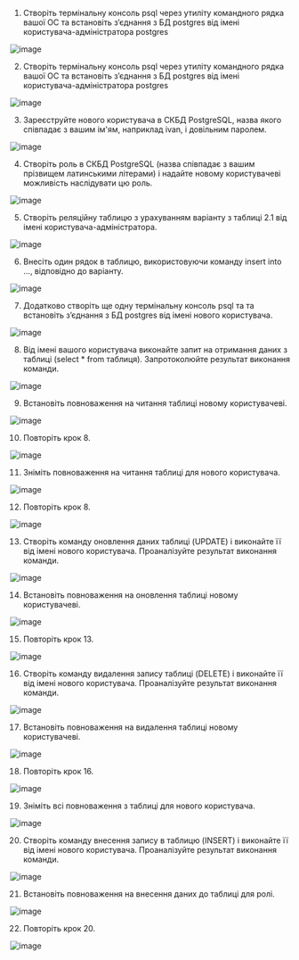 1. Створіть термінальну консоль psql через утиліту командного рядка вашої ОС та встановіть з’єднання з БД postgres від імені користувача-адміністратора postgres

![image](https://user-images.githubusercontent.com/55207058/207795798-ae426c3d-08db-4d53-9451-eff257a7ac07.png)

2. Створіть термінальну консоль psql через утиліту командного рядка вашої ОС та встановіть з’єднання з БД postgres від імені користувача-адміністратора postgres

![image](https://user-images.githubusercontent.com/55207058/207795798-ae426c3d-08db-4d53-9451-eff257a7ac07.png)

3. Зареєструйте нового користувача в СКБД PostgreSQL, назва якого співпадає з вашим ім'ям, наприклад ivan, і довільним паролем.

![image](https://user-images.githubusercontent.com/55207058/207797123-543e2e54-f09f-4da1-b3d8-5f4df8a73584.png)

4. Створіть роль в СКБД PostgreSQL (назва співпадає з вашим прізвищем латинськими літерами) і надайте новому користувачеві можливість наслідувати цю роль.

![image](https://user-images.githubusercontent.com/55207058/207797216-76ece4ec-34df-416e-b5cd-166c44ee4a53.png)

5. Створіть реляційну таблицю з урахуванням варіанту з таблиці 2.1 від імені користувача-адміністратора.

![image](https://user-images.githubusercontent.com/55207058/207798276-fc0b229c-5143-40ea-8811-c84a3facd10c.png)

6. Внесіть один рядок в таблицю, використовуючи команду insert into ..., відповідно до варіанту.

![image](https://user-images.githubusercontent.com/55207058/207798778-f252225e-6a60-43bc-a865-d621c6905aca.png)

7. Додатково створіть ще одну термінальну консоль psql та та встановіть з’єднання з БД postgres від імені нового користувача.

![image](https://user-images.githubusercontent.com/55207058/207799063-be72d007-6905-4dc7-afa1-5b9249828b18.png)

8. Від імені вашого користувача виконайте запит на отримання даних з таблиці (select * from таблиця). Запротоколюйте результат виконання команди.

![image](https://user-images.githubusercontent.com/55207058/207799149-8ea1118c-8403-4f3a-8033-7052c824fcbc.png)

9. Встановіть повноваження на читання таблиці новому користувачеві.

![image](https://user-images.githubusercontent.com/55207058/207799334-bcb9e4b2-6373-45d8-a0f2-83f3498a8f0a.png)

10. Повторіть крок 8.

![image](https://user-images.githubusercontent.com/55207058/207799400-2e404140-66b4-48de-969d-2d9ec50e2c76.png)

11. Зніміть повноваження на читання таблиці для нового користувача.

![image](https://user-images.githubusercontent.com/55207058/207799554-94377017-3f73-494d-8f8f-d81263606b37.png)

12. Повторіть крок 8.

![image](https://user-images.githubusercontent.com/55207058/207799620-7fc8833f-5630-429b-9ae1-7603165bdb17.png)

13. Створіть команду оновлення даних таблиці (UPDATE) і виконайте її від імені нового користувача. Проаналізуйте результат виконання команди.

![image](https://user-images.githubusercontent.com/55207058/207800047-83ca3e89-c9ea-4cc2-8bcc-7734654d60ff.png)

14. Встановіть повноваження на оновлення таблиці новому користувачеві.

![image](https://user-images.githubusercontent.com/55207058/207802217-eea09215-53a5-46da-a31f-662ee831c817.png)

15. Повторіть крок 13.

![image](https://user-images.githubusercontent.com/55207058/207801228-52ba2140-3a1a-4697-bbe6-a09dd5d71231.png)

16. Створіть команду видалення запису таблиці (DELETE) і виконайте її від імені нового користувача. Проаналізуйте результат виконання команди.

![image](https://user-images.githubusercontent.com/55207058/207800879-9e0618e6-0549-4784-8abe-f3f74bf50f49.png)

17. Встановіть повноваження на видалення таблиці новому користувачеві.

![image](https://user-images.githubusercontent.com/55207058/207801029-3a944669-3b1c-45ae-b9a4-6ceb6e35a3a8.png)

18. Повторіть крок 16.

![image](https://user-images.githubusercontent.com/55207058/207801277-3e01e5e3-1db7-4bdb-a609-8e448dcc637d.png)

19. Зніміть всі повноваження з таблиці для нового користувача.

![image](https://user-images.githubusercontent.com/55207058/207801489-304a1ff1-7f9b-42c7-89b8-06f1225a13f6.png)

20. Створіть команду внесення запису в таблицю (INSERT) і виконайте її від імені нового користувача. Проаналізуйте результат виконання команди.

![image](https://user-images.githubusercontent.com/55207058/207801655-e23d1738-667c-46e7-bd58-bb99a327d98e.png)

21. Встановіть повноваження на внесення даних до таблиці для ролі.

![image](https://user-images.githubusercontent.com/55207058/207801838-44fd1ecb-d953-45de-8a89-8fd67d4c3789.png)

22. Повторіть крок 20.

![image](https://user-images.githubusercontent.com/55207058/207801874-0fc055c3-0626-4685-bbce-4dc04076e686.png)